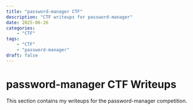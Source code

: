 ```yaml
---
title: "password-manager CTF"
description: "CTF writeups for password-manager"
date: 2025-06-26
categories:
    - "CTF"
tags:
    - "CTF"
    - "password-manager"
draft: false
---
```


# password-manager CTF Writeups

This section contains my writeups for the password-manager competition.
